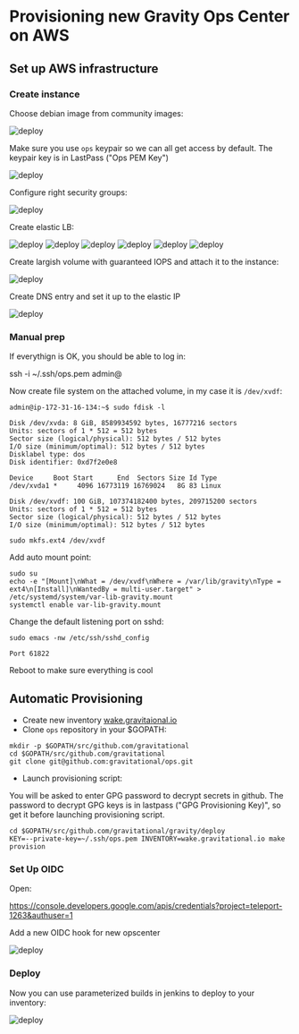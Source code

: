 # Provisioning new Gravity Ops Center on AWS

## Set up AWS infrastructure

### Create instance

Choose debian image from community images:

![deploy](images/instance.png)

Make sure you use `ops` keypair so we can all get access by default.
The keypair key is in LastPass ("Ops PEM Key")

![deploy](images/instance4.png)

Configure right security groups:

![deploy](images/instance3.png)

Create elastic LB:

![deploy](images/lb.png)
![deploy](images/lb-groups.png)
![deploy](images/hc.png)
![deploy](images/lb-wake.png)
![deploy](images/lb-dns.png)
![deploy](images/lb-idle.png)

Create largish volume with guaranteed IOPS and attach it to the instance:

![deploy](images/volume.png)

Create DNS entry and set it up to the elastic IP

![deploy](images/dns.png)


### Manual prep

If everythign is OK, you should be able to log in:

ssh -i ~/.ssh/ops.pem admin@<instance-ip>


Now create file system on the attached volume, in my case it is `/dev/xvdf`:

```
admin@ip-172-31-16-134:~$ sudo fdisk -l

Disk /dev/xvda: 8 GiB, 8589934592 bytes, 16777216 sectors
Units: sectors of 1 * 512 = 512 bytes
Sector size (logical/physical): 512 bytes / 512 bytes
I/O size (minimum/optimal): 512 bytes / 512 bytes
Disklabel type: dos
Disk identifier: 0xd7f2e0e8

Device     Boot Start      End  Sectors Size Id Type
/dev/xvda1 *     4096 16773119 16769024   8G 83 Linux

Disk /dev/xvdf: 100 GiB, 107374182400 bytes, 209715200 sectors
Units: sectors of 1 * 512 = 512 bytes
Sector size (logical/physical): 512 bytes / 512 bytes
I/O size (minimum/optimal): 512 bytes / 512 bytes
```

```
sudo mkfs.ext4 /dev/xvdf
```

Add auto mount point:

```
sudo su
echo -e "[Mount]\nWhat = /dev/xvdf\nWhere = /var/lib/gravity\nType = ext4\n[Install]\nWantedBy = multi-user.target" > /etc/systemd/system/var-lib-gravity.mount
systemctl enable var-lib-gravity.mount
```

Change the default listening port on sshd:

```
sudo emacs -nw /etc/ssh/sshd_config
```

```
Port 61822
```

Reboot to make sure everything is cool


## Automatic Provisioning



* Create new inventory [wake.gravitaional.io](../deploy/wake.gravitational.io)
* Clone `ops` repository in your $GOPATH:

```
mkdir -p $GOPATH/src/github.com/gravitational
cd $GOPATH/src/github.com/gravitational
git clone git@github.com:gravitational/ops.git
```

* Launch provisioning script:

You will be asked to enter GPG password to decrypt secrets in github.
The password to decrypt GPG keys is in lastpass ("GPG Provisioning Key)", so get it before launching provisioning script.

```
cd $GOPATH/src/github.com/gravitational/gravity/deploy
KEY=--private-key=~/.ssh/ops.pem INVENTORY=wake.gravitational.io make provision
```


### Set Up OIDC

Open:

https://console.developers.google.com/apis/credentials?project=teleport-1263&authuser=1

Add a new OIDC hook for new opscenter

![deploy](images/oidc.png)


### Deploy

Now you can use parameterized builds in jenkins to deploy to your inventory:

![deploy](images/deploy.png)



